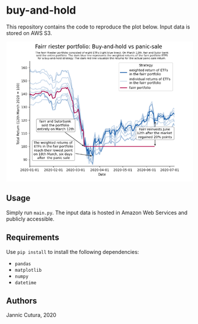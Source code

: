 # buy-and-hold
This repository contains the code to reproduce the plot below. Input data is stored on AWS S3.


![](https://github.com/JannicCutura/buy-and-hold/blob/main/docs/buy_and_hold.png) 

## Usage
Simply run `main.py`. The input data is hosted in Amazon Web Services and publicly accessible. 


## Requirements

Use `pip install` to install the following dependencies:
- `pandas`
- `matplotlib`
- `numpy`
- `datetime`


## Authors
Jannic Cutura, 2020